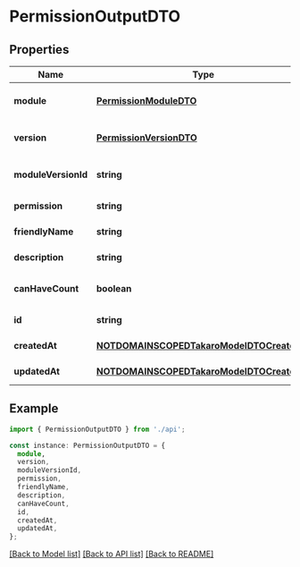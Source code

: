 # PermissionOutputDTO

## Properties

| Name                | Type                                                                                    | Description | Notes                             |
| ------------------- | --------------------------------------------------------------------------------------- | ----------- | --------------------------------- |
| **module**          | [**PermissionModuleDTO**](PermissionModuleDTO.md)                                       |             | [optional] [default to undefined] |
| **version**         | [**PermissionVersionDTO**](PermissionVersionDTO.md)                                     |             | [optional] [default to undefined] |
| **moduleVersionId** | **string**                                                                              |             | [optional] [default to undefined] |
| **permission**      | **string**                                                                              |             | [default to undefined]            |
| **friendlyName**    | **string**                                                                              |             | [default to undefined]            |
| **description**     | **string**                                                                              |             | [default to undefined]            |
| **canHaveCount**    | **boolean**                                                                             |             | [optional] [default to undefined] |
| **id**              | **string**                                                                              |             | [default to undefined]            |
| **createdAt**       | [**NOTDOMAINSCOPEDTakaroModelDTOCreatedAt**](NOTDOMAINSCOPEDTakaroModelDTOCreatedAt.md) |             | [default to undefined]            |
| **updatedAt**       | [**NOTDOMAINSCOPEDTakaroModelDTOCreatedAt**](NOTDOMAINSCOPEDTakaroModelDTOCreatedAt.md) |             | [default to undefined]            |

## Example

```typescript
import { PermissionOutputDTO } from './api';

const instance: PermissionOutputDTO = {
  module,
  version,
  moduleVersionId,
  permission,
  friendlyName,
  description,
  canHaveCount,
  id,
  createdAt,
  updatedAt,
};
```

[[Back to Model list]](../README.md#documentation-for-models) [[Back to API list]](../README.md#documentation-for-api-endpoints) [[Back to README]](../README.md)
